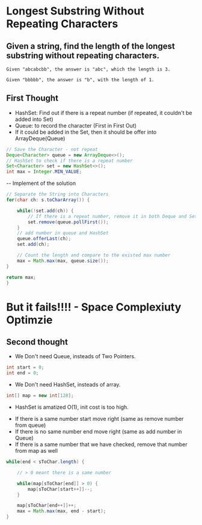 # Longest Substring Without Repeating Characters

## Given a string, find the length of the longest substring without repeating characters.

```
Given "abcabcbb", the answer is "abc", which the length is 3.

Given "bbbbb", the answer is "b", with the length of 1.

```

## First Thought
- HashSet: Find out if there is a repeat number (if repeated, it couldn't be added into Set)
- Queue: to record the character (First in First Out)
- If it could be added in the Set, then it should be offer into ArrayDeque(Queue)
```java
// Save the Character - not repeat
Deque<Character> queue = new ArrayDeque<>();
// HashSet to check if there is a repeat number
Set<Character> set = new HashSet<>();
int max = Integer.MIN_VALUE;
```

-- Implement of the solution
```java
// Separate the String into Characters
for(char ch: s.toCharArray()) {

    while(!set.add(ch)) {
        // If there is a repeat number, remove it in both Deque and Set
        set.remove(queue.pollFirst());
    }
    // add number in queue and HashSet
    queue.offerLast(ch);
    set.add(ch);

    // Count the length and compare to the existed max number
    max = Math.max(max, queue.size());
}

return max;
}
```

# But it fails!!!! - Space Complexiuty Optimzie 

## Second thought 
- We Don't need Queue, insteads of Two Pointers.

```java
int start = 0;
int end = 0;
```

- We Don't need HashSet, insteads of array.
```java
int[] map = new int[128];
```
* HashSet is amatized O(1), init cost is too high.

- If there is a same number start move right (same as remove number from queue)
- If there is no same number end move right (same as add number in Queue)
- If there is a same number that we have checked, remove that number from map as well
```java
while(end < sToChar.length) {

    // > 0 meant there is a same number

    while(map[sToChar[end]] > 0) {
        map[sToChar[start++]]--;
    }

    map[sToChar[end++]]++;
    max = Math.max(max, end - start);
}
```


